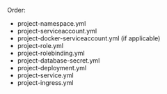 Order:
- project-namespace.yml
- project-serviceaccount.yml
- project-docker-serviceaccount.yml (if applicable)
- project-role.yml
- project-rolebinding.yml
- project-database-secret.yml
- project-deployment.yml
- project-service.yml
- project-ingress.yml
